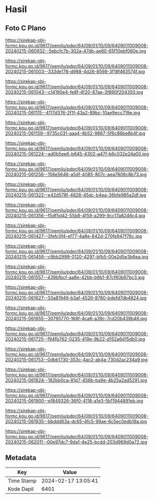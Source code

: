 # Hasil

## Foto C Plano

https://sirekap-obj-formc.kpu.go.id/9617/pemilu/pdpr/64/09/01/10/09/6409011009008-20240215-060932--5ebcfc7b-302a-47db-ae60-65f10ebf060e.jpg

https://sirekap-obj-formc.kpu.go.id/9617/pemilu/pdpr/64/09/01/10/09/6409011009008-20240215-061003--333de178-d988-4d26-8598-3f18f463574f.jpg

https://sirekap-obj-formc.kpu.go.id/9617/pemilu/pdpr/64/09/01/10/09/6409011009008-20240215-061043--c14190e4-fe8f-4f20-87ae-3f890f204350.jpg

https://sirekap-obj-formc.kpu.go.id/9617/pemilu/pdpr/64/09/01/10/09/6409011009008-20240215-061115--4117d376-2f1f-43a2-89bc-10ae9ecc719e.jpg

https://sirekap-obj-formc.kpu.go.id/9617/pemilu/pdpr/64/09/01/10/09/6409011009008-20240215-061159--9735c031-aaa4-4b52-9867-5f6c86be8b4f.jpg

https://sirekap-obj-formc.kpu.go.id/9617/pemilu/pdpr/64/09/01/10/09/6409011009008-20240215-061224--ad0b5ee6-b645-4302-a47f-b6c032e24a00.jpg

https://sirekap-obj-formc.kpu.go.id/9617/pemilu/pdpr/64/09/01/10/09/6409011009008-20240215-061256--156e5646-a5df-4085-807c-aea7806c8b73.jpg

https://sirekap-obj-formc.kpu.go.id/9617/pemilu/pdpr/64/09/01/10/09/6409011009008-20240215-061322--e42d578f-4828-45dc-b4ea-36bfe985a2df.jpg

https://sirekap-obj-formc.kpu.go.id/9617/pemilu/pdpr/64/09/01/10/09/6409011009008-20240215-061356--f5df5d42-55b8-4f59-a299-9cc17a8246c4.jpg

https://sirekap-obj-formc.kpu.go.id/9617/pemilu/pdpr/64/09/01/10/09/6409011009008-20240215-061427--3fefc0f4-ef77-4a8e-842d-270fe947f76c.jpg

https://sirekap-obj-formc.kpu.go.id/9617/pemilu/pdpr/64/09/01/10/09/6409011009008-20240215-061458--c9bb2999-0120-4297-bfb5-00e2d5e3b6ea.jpg

https://sirekap-obj-formc.kpu.go.id/9617/pemilu/pdpr/64/09/01/10/09/6409011009008-20240215-061557--439bfbcf-aa8e-42bb-b6b1-87cf60b97bc3.jpg

https://sirekap-obj-formc.kpu.go.id/9617/pemilu/pdpr/64/09/01/10/09/6409011009008-20240215-061627--33a81949-b3af-4526-8760-bdefd7db4824.jpg

https://sirekap-obj-formc.kpu.go.id/9617/pemilu/pdpr/64/09/01/10/09/6409011009008-20240215-061655--30795770-168f-4ca6-a39c-7cd20b439b46.jpg

https://sirekap-obj-formc.kpu.go.id/9617/pemilu/pdpr/64/09/01/10/09/6409011009008-20240215-061725--f94fb762-0235-419e-9b22-d152a6d15db0.jpg

https://sirekap-obj-formc.kpu.go.id/9617/pemilu/pdpr/64/09/01/10/09/6409011009008-20240215-061753--0dbb1730-353c-4ac2-ab4a-730d2ac234a9.jpg

https://sirekap-obj-formc.kpu.go.id/9617/pemilu/pdpr/64/09/01/10/09/6409011009008-20240215-061824--182bb0ca-81d7-456b-ba9e-4b25a2ad5291.jpg

https://sirekap-obj-formc.kpu.go.id/9617/pemilu/pdpr/64/09/01/10/09/6409011009008-20240215-061900--e1849326-36f0-4118-a1e3-5b11944891eb.jpg

https://sirekap-obj-formc.kpu.go.id/9617/pemilu/pdpr/64/09/01/10/09/6409011009008-20240215-061935--bbddd63a-dc65-4fc5-99ae-6c5ec0edb18a.jpg

https://sirekap-obj-formc.kpu.go.id/9617/pemilu/pdpr/64/09/01/10/09/6409011009008-20240215-062011--00e97dc7-9da1-4e25-bcdd-203d969d0a72.jpg


## Metadata

| Key        | Value               |
| ---------- | ------------------- |
| Time Stamp | 2024-02-17 13:05:41 |
| Kode Dapil | 6401                |



